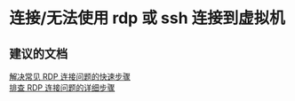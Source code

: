 <properties
    pageTitle="connectivity/cannot connect to virtual machine by using rdp or ssh"
    description="连接/无法使用 rdp 或 ssh 连接到虚拟机"
    service="microsoft.compute"
    resource="virtualmachines"
    authors="kasparks"
    displayOrder=""
    selfHelpType="generic"
    supportTopicIds="32411835"
    resourceTags=""
    productPesIds="14749"
    cloudEnvironments="public"
/>


# 连接/无法使用 rdp 或 ssh 连接到虚拟机

## **建议的文档**
[解决常见 RDP 连接问题的快速步骤](http://go.microsoft.com/fwlink/?LinkID=690601)<br>
[排查 RDP 连接问题的详细步骤](http://go.microsoft.com/fwlink/?LinkId=698281)



<!--HONumber=Jul16_HO4-->


